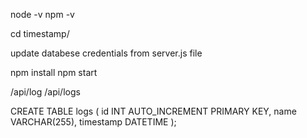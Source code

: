 node -v
npm -v

cd timestamp/

update databese credentials from server.js file

npm install
npm start


/api/log
/api/logs


CREATE TABLE logs (
  id INT AUTO_INCREMENT PRIMARY KEY,
  name VARCHAR(255),
  timestamp DATETIME
);